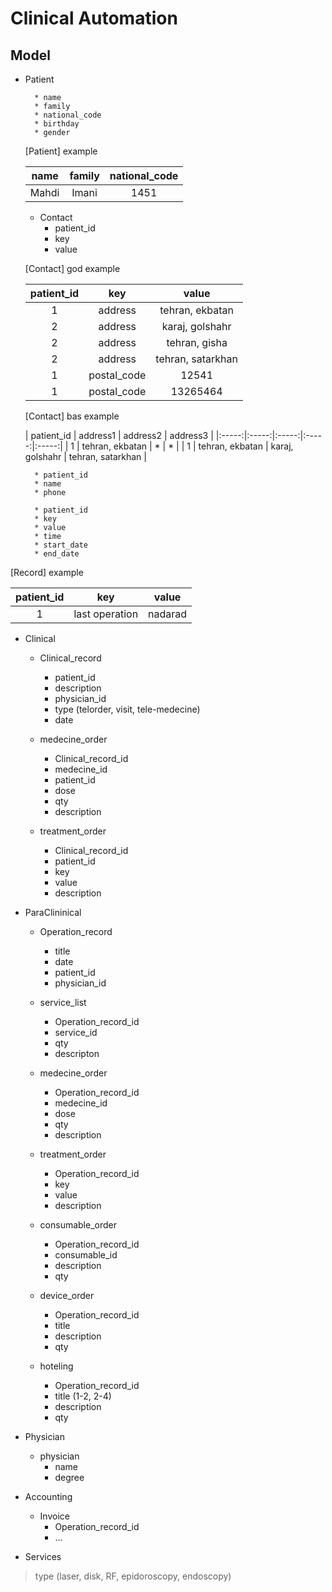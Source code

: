 # Clinical Automation

## Model

* Patient

    <!-- * Patient -->
        * name
        * family
        * national_code
        * birthday
        * gender

    [Patient] example

    | name | family | national_code |
    |:-----:|:-----:|:-----:|
    | Mahdi | Imani | 1451 |

    * Contact
        * patient_id
        * key
        * value

    [Contact] god example

    | patient_id | key | value |
    |:-----:|:-----:|:-----:|
    | 1 | address | tehran, ekbatan |
    | 2 | address | karaj, golshahr |
    | 2 | address | tehran, gisha |
    | 2 | address | tehran, satarkhan |
    | 1 | postal_code | 12541 |
    | 1 | postal_code | 13265464 |

    [Contact] bas example

    | patient_id | address1 | address2 | address3 |
    |:-----:|:-----:|:-----:|:-----:|:-----:|
    | 1 | tehran, ekbatan | * | * |
    | 1 | tehran, ekbatan |  karaj, golshahr | tehran, satarkhan |

    <!-- * Refrence -->
        * patient_id
        * name
        * phone

    <!-- * Record -->
        * patient_id
        * key
        * value
        * time
        * start_date
        * end_date

[Record] example

| patient_id | key | value |
|:-----:|:-----:|:-----:|
| 1 | last operation | nadarad |

* Clinical

    * Clinical_record
        * patient_id
        * description
        * physician_id
        * type (telorder, visit, tele-medecine)
        * date

    * medecine_order
        * Clinical_record_id
        * medecine_id
        * patient_id
        * dose
        * qty
        * description

    * treatment_order
        * Clinical_record_id
        * patient_id
        * key
        * value
        * description

* ParaClininical

    * Operation_record
        * title
        * date
        * patient_id
        * physician_id

    * service_list
        * Operation_record_id
        * service_id
        * qty
        * descripton

    * medecine_order
        * Operation_record_id
        * medecine_id
        * dose
        * qty
        * description

    * treatment_order
        * Operation_record_id
        * key
        * value
        * description

    * consumable_order
        * Operation_record_id
        * consumable_id
        * description
        * qty

    * device_order
        * Operation_record_id
        * title
        * description
        * qty

    * hoteling
        * Operation_record_id
        * title (1-2, 2-4)
        * description
        * qty

* Physician

    * physician
        * name
        * degree

* Accounting

    * Invoice
        * Operation_record_id
        * ... 

* Services
> type (laser, disk, RF, epidoroscopy, endoscopy)
